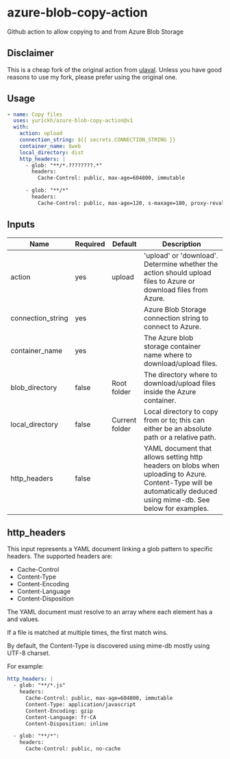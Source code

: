 # azure-blob-copy-action

Github action to allow copying to and from Azure Blob Storage

## Disclaimer

This is a cheap fork of the original action from [ulaval](https://github.com/ulaval). Unless you have good reasons to use my fork, please prefer using the original one.

## Usage

```yaml
- name: Copy files
  uses: yurickh/azure-blob-copy-action@v1
  with:
    action: upload
    connection_string: ${{ secrets.CONNECTION_STRING }}
    container_name: $web
    local_directory: dist
    http_headers: |
      - glob: "**/*.????????.*"
        headers:
          Cache-Control: public, max-age=604800, immutable

      - glob: "**/*"
        headers:
          Cache-Control: public, max-age=120, s-maxage=180, proxy-revalidate
```

## Inputs

| Name              | Required | Default        | Description                                                  |
| ----------------- | -------- | -------------- | ------------------------------------------------------------ |
| action            | yes      | upload         | 'upload' or 'download'. Determine whether the action should upload files to Azure or download files from Azure. |
| connection_string | yes      |                | Azure Blob Storage connection string to connect to Azure.    |
| container_name    | yes      |                | The Azure blob storage container name where to download/upload files. |
| blob_directory    | false    | Root folder    | The directory where to download/upload files inside the Azure container. |
| local_directory   | false    | Current folder | Local directory to copy from or to; this can either be an absolute path or a relative path. |
| http_headers      | false    |                | YAML document that allows setting http headers on blobs when uploading to Azure. Content-Type will be automatically deduced using mime-db. See below for examples. |

## http_headers

This input represents a YAML document linking a glob pattern to specific headers. The supported headers are:

- Cache-Control
- Content-Type
- Content-Encoding
- Content-Language
- Content-Disposition

The YAML document must resolve to an array where each element has a <glob> and <headers> values.

If a file is matched at multiple times, the first match wins.

By default, the Content-Type is discovered using mime-db mostly using UTF-8 charset.

For example:

```yaml
http_headers: |
  - glob: "**/*.js"
    headers:
      Cache-Control: public, max-age=604800, immutable
      Content-Type: application/javascript
      Content-Encoding: gzip
      Content-Language: fr-CA
      Content-Disposition: inline

  - glob: "**/*":
    headers:
      Cache-Control: public, no-cache
```
